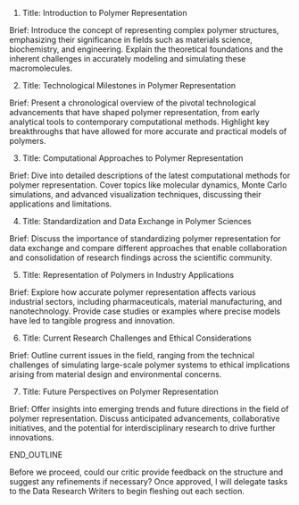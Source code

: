 1. Title: Introduction to Polymer Representation

Brief: Introduce the concept of representing complex polymer structures, emphasizing their significance in fields such as materials science, biochemistry, and engineering. Explain the theoretical foundations and the inherent challenges in accurately modeling and simulating these macromolecules.

2. Title: Technological Milestones in Polymer Representation

Brief: Present a chronological overview of the pivotal technological advancements that have shaped polymer representation, from early analytical tools to contemporary computational methods. Highlight key breakthroughs that have allowed for more accurate and practical models of polymers.

3. Title: Computational Approaches to Polymer Representation

Brief: Dive into detailed descriptions of the latest computational methods for polymer representation. Cover topics like molecular dynamics, Monte Carlo simulations, and advanced visualization techniques, discussing their applications and limitations.

4. Title: Standardization and Data Exchange in Polymer Sciences

Brief: Discuss the importance of standardizing polymer representation for data exchange and compare different approaches that enable collaboration and consolidation of research findings across the scientific community.

5. Title: Representation of Polymers in Industry Applications

Brief: Explore how accurate polymer representation affects various industrial sectors, including pharmaceuticals, material manufacturing, and nanotechnology. Provide case studies or examples where precise models have led to tangible progress and innovation.

6. Title: Current Research Challenges and Ethical Considerations

Brief: Outline current issues in the field, ranging from the technical challenges of simulating large-scale polymer systems to ethical implications arising from material design and environmental concerns.

7. Title: Future Perspectives on Polymer Representation

Brief: Offer insights into emerging trends and future directions in the field of polymer representation. Discuss anticipated advancements, collaborative initiatives, and the potential for interdisciplinary research to drive further innovations.

END_OUTLINE

Before we proceed, could our critic provide feedback on the structure and suggest any refinements if necessary? Once approved, I will delegate tasks to the Data Research Writers to begin fleshing out each section.



